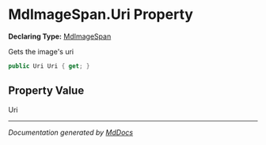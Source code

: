 # MdImageSpan.Uri Property

**Declaring Type:** [MdImageSpan](../index.md)

Gets the image's uri

```csharp
public Uri Uri { get; }
```

## Property Value

Uri

___

*Documentation generated by [MdDocs](https://github.com/ap0llo/mddocs)*
